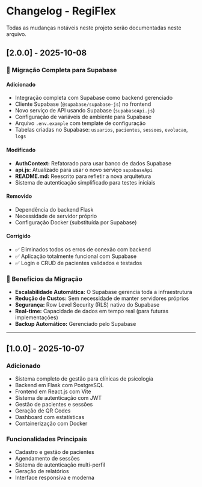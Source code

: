 # Changelog - RegiFlex

Todas as mudanças notáveis neste projeto serão documentadas neste arquivo.

## [2.0.0] - 2025-10-08

### 🚀 Migração Completa para Supabase

#### Adicionado
- Integração completa com Supabase como backend gerenciado
- Cliente Supabase (`@supabase/supabase-js`) no frontend
- Novo serviço de API usando Supabase (`supabaseApi.js`)
- Configuração de variáveis de ambiente para Supabase
- Arquivo `.env.example` com template de configuração
- Tabelas criadas no Supabase: `usuarios`, `pacientes`, `sessoes`, `evolucao`, `logs`

#### Modificado
- **AuthContext:** Refatorado para usar banco de dados Supabase
- **api.js:** Atualizado para usar o novo serviço `supabaseApi`
- **README.md:** Reescrito para refletir a nova arquitetura
- Sistema de autenticação simplificado para testes iniciais

#### Removido
- Dependência do backend Flask
- Necessidade de servidor próprio
- Configuração Docker (substituída por Supabase)

#### Corrigido
- ✅ Eliminados todos os erros de conexão com backend
- ✅ Aplicação totalmente funcional com Supabase
- ✅ Login e CRUD de pacientes validados e testados

### 🎯 Benefícios da Migração

- **Escalabilidade Automática:** O Supabase gerencia toda a infraestrutura
- **Redução de Custos:** Sem necessidade de manter servidores próprios
- **Segurança:** Row Level Security (RLS) nativo do Supabase
- **Real-time:** Capacidade de dados em tempo real (para futuras implementações)
- **Backup Automático:** Gerenciado pelo Supabase

---

## [1.0.0] - 2025-10-07

### Adicionado
- Sistema completo de gestão para clínicas de psicologia
- Backend em Flask com PostgreSQL
- Frontend em React.js com Vite
- Sistema de autenticação com JWT
- Gestão de pacientes e sessões
- Geração de QR Codes
- Dashboard com estatísticas
- Containerização com Docker

### Funcionalidades Principais
- Cadastro e gestão de pacientes
- Agendamento de sessões
- Sistema de autenticação multi-perfil
- Geração de relatórios
- Interface responsiva e moderna

